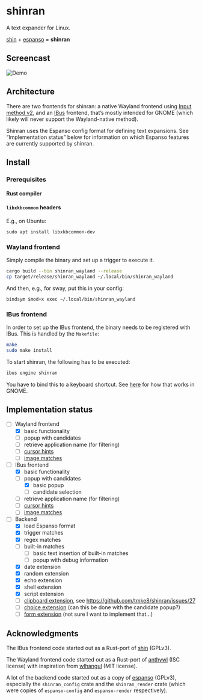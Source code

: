 # shinran
A text expander for Linux.

[shin](https://github.com/p-e-w/shin) + [espanso](https://github.com/espanso/espanso) = **shinran**

## Screencast
![Demo](assets/screencast.gif)

## Architecture
There are two frontends for shinran: a native Wayland frontend using [Input method v2](https://wayland.app/protocols/input-method-unstable-v2),
and an [IBus](https://github.com/ibus/ibus) frontend, that’s mostly intended for GNOME (which likely will never support the Wayland-native method).

Shinran uses the Espanso config format for defining text expansions. See “Implementation status” below for information on which Espanso features are currently supported by shinran.

## Install
### Prerequisites
#### Rust compiler
#### `libxkbcommon` headers

E.g., on Ubuntu:
```
sudo apt install libxkbcommon-dev
```

### Wayland frontend
Simply compile the binary and set up a trigger to execute it.

```sh
cargo build --bin shinran_wayland --release
cp target/release/shinran_wayland ~/.local/bin/shinran_wayland
```

And then, e.g., for sway, put this in your config:

```
bindsym $mod+x exec ~/.local/bin/shinran_wayland
```

### IBus frontend
In order to set up the IBus frontend, the binary needs to be registered with IBus. This is handled by the `Makefile`:

```sh
make
sudo make install
```

To start shinran, the following has to be executed:

```sh
ibus engine shinran
```

You have to bind this to a keyboard shortcut. See [here](https://docs.fedoraproject.org/en-US/quick-docs/gnome-setting-key-shortcut/) for how that works in GNOME.

## Implementation status

- [ ] Wayland frontend
	- [x] basic functionality
	- [ ] popup with candidates
	- [ ] retrieve application name (for filtering)
	- [ ] [cursor hints](https://github.com/espanso/website/blob/486c44e09959bbca81244cdb62f8fdb69b7834a8/docs/matches/basics.md#cursor-hints)
	- [ ] [image matches](https://github.com/espanso/website/blob/486c44e09959bbca81244cdb62f8fdb69b7834a8/docs/matches/basics.md#image-matches)
- [ ] IBus frontend
	- [x] basic functionality
	- [ ] popup with candidates
		- [x] basic popup
		- [ ] candidate selection
	- [ ] retrieve application name (for filtering)
	- [ ] [cursor hints](https://github.com/espanso/website/blob/486c44e09959bbca81244cdb62f8fdb69b7834a8/docs/matches/basics.md#cursor-hints)
	- [ ] [image matches](https://github.com/espanso/website/blob/486c44e09959bbca81244cdb62f8fdb69b7834a8/docs/matches/basics.md#image-matches)
- [ ] Backend
	- [x] load Espanso format
	- [x] trigger matches
	- [x] regex matches
	- [ ] built-in matches
		- [ ] basic text insertion of built-in matches
		- [ ] popup with debug information
	- [x] date extension
	- [x] random extension
	- [x] echo extension
	- [x] shell extension
	- [x] script extension
	- [ ] [clipboard extension](https://github.com/espanso/website/blob/486c44e09959bbca81244cdb62f8fdb69b7834a8/docs/matches/extensions.mdx#clipboard-extension), see https://github.com/tmke8/shinran/issues/27
	- [ ] [choice extension](https://github.com/espanso/website/blob/486c44e09959bbca81244cdb62f8fdb69b7834a8/docs/matches/extensions.mdx#choice-extension) (can this be done with the candidate popup?)
	- [ ] [form extension](https://github.com/espanso/website/blob/486c44e09959bbca81244cdb62f8fdb69b7834a8/docs/matches/extensions.mdx#form-extension) (not sure I want to implement that…)

## Acknowledgments
The IBus frontend code started out as a Rust-port of [shin](https://github.com/p-e-w/shin) (GPLv3).

The Wayland frontend code started out as a Rust-port of [anthywl](https://github.com/tadeokondrak/anthywl) (ISC license) with inspiration from [wlhangul](https://github.com/emersion/wlhangul) (MIT license).

A lot of the backend code started out as a copy of [espanso](https://github.com/espanso/espanso) (GPLv3), especially the `shinran_config` crate and the `shinran_render` crate (which were copies of `espanso-config` and `espanso-render` respectively).
